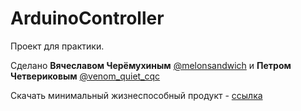# ArduinoController

Проект для практики.

Сделано **Вячеславом Черёмухиным** [@melonsandwich](https://t.me/melonsandwich) и **Петром Четвериковым** [@venom_quiet_cqc](https://vk.com/venom_quiet_cqc)

Скачать минимальный жизнеспособный продукт - [ссылка](https://drive.google.com/file/d/1H8HMq_mgQb3lACMA_Yt1P363mcPQNFa3/view?usp=sharing)
